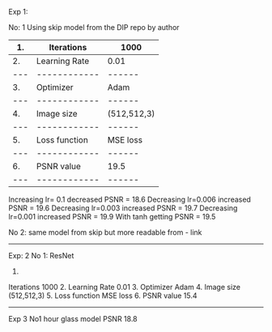 
Exp 1: 

No: 1
Using skip model from the DIP repo by author 

|1. | Iterations | 1000 |
|---|------------|------|
|2.| Learning Rate | 0.01 |
|---|------------|------|
|3.| Optimizer | Adam |
|---|------------|------|
|4. | Image size | (512,512,3) |
|---|------------|------|
|5. | Loss function | MSE loss |
|---|------------|------|
|6. | PSNR value | 19.5 |
|---|------------|------|

Increasing lr= 0.1 decreased PSNR = 18.6
Decreasing lr=0.006 increased PSNR = 19.6
Decreasing lr=0.003 increased PSNR = 19.7
Decreasing lr=0.001 increased PSNR = 19.9
With tanh getting PSNR = 19.5

No 2: same model from skip but more readable from - link

------------------------------------------------------------------------------------------------------------------------------
Exp: 2
 No 1: ResNet 

1.
Iterations
1000
2.
Learning Rate
0.01
3.
Optimizer
Adam
4.
Image size
(512,512,3)
5.
Loss function
MSE loss
6.
PSNR value
15.4

------------------------------------------------------------------------------------------------------------------------------

Exp 3 
No1 hour glass model
PSNR 18.8
